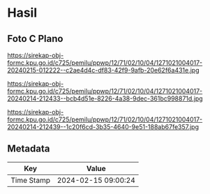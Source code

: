 # Hasil

## Foto C Plano

https://sirekap-obj-formc.kpu.go.id/c725/pemilu/ppwp/12/71/02/10/04/1271021004017-20240215-012222--c2ae4d4c-df83-42f9-9afb-20e62f6a431e.jpg

https://sirekap-obj-formc.kpu.go.id/c725/pemilu/ppwp/12/71/02/10/04/1271021004017-20240214-212433--bcb4d51e-8226-4a38-9dec-361bc998871d.jpg

https://sirekap-obj-formc.kpu.go.id/c725/pemilu/ppwp/12/71/02/10/04/1271021004017-20240214-212439--1c20f6cd-3b35-4640-9e51-188ab67fe357.jpg


## Metadata

| Key        | Value               |
| ---------- | ------------------- |
| Time Stamp | 2024-02-15 09:00:24 |



